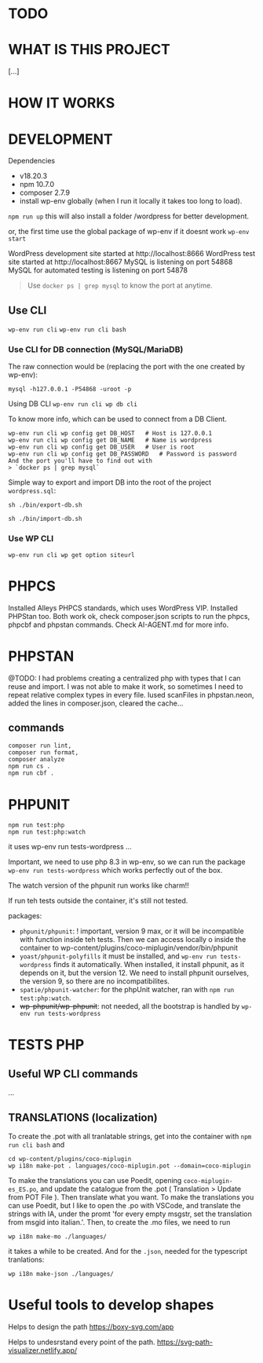 TODO
===


WHAT IS THIS PROJECT
===

[...]

HOW IT WORKS
===


DEVELOPMENT
===
Dependencies
- v18.20.3
- npm 10.7.0
- composer 2.7.9
- install wp-env globally (when I run it locally it takes too long to load).

`npm run up`
this will also install a folder /wordpress for better development.

or, the first time use the global package of wp-env if it doesnt work
`wp-env start`

WordPress development site started at http://localhost:8666
WordPress test site started at http://localhost:8667
MySQL is listening on port 54868
MySQL for automated testing is listening on port 54878
> Use `docker ps | grep mysql` to know the port at anytime.

## Use CLI

`wp-env run cli`
`wp-env run cli bash`

### Use CLI for DB connection (MySQL/MariaDB)

The raw connection would be (replacing the port with the one created by wp-env):

`mysql -h127.0.0.1 -P54868 -uroot -p`

Using DB CLI
`wp-env run cli wp db cli`

To know more info, which can be used to connect from a DB Client.

```
wp-env run cli wp config get DB_HOST   # Host is 127.0.0.1
wp-env run cli wp config get DB_NAME   # Name is wordpress
wp-env run cli wp config get DB_USER   # User is root
wp-env run cli wp config get DB_PASSWORD   # Password is password
And the port you'll have to find out with
> `docker ps | grep mysql`
```

Simple way to export and import DB into the root of the project
`wordpress.sql`:

```>export db
sh ./bin/export-db.sh
```
```>import db
sh ./bin/import-db.sh
```

### Use WP CLI

`wp-env run cli wp get option siteurl`

# PHPCS

Installed Alleys PHPCS standards, which uses WordPress VIP.
Installed PHPStan too.
Both work ok, check composer.json scripts to run the phpcs, phpcbf and phpstan commands.
Check AI-AGENT.md for more info.

# PHPSTAN

@TODO:
I had problems creating a centralized php with types that I can reuse and import.
I was not able to make it work, so sometimes I need to repeat relative complex types in every file.
Iused scanFiles in phpstan.neon, added the lines in composer.json, cleared the cache...

## commands
```
composer run lint,
composer run format,
composer analyze
npm run cs .
npm run cbf .
```

# PHPUNIT

```
npm run test:php
npm run test:php:watch
```
it uses wp-env run tests-wordpress ...

Important, we need to use php 8.3 in wp-env, so we can run the package
`wp-env run tests-wordpress` which works perfectly out of the box.

The watch version of the phpunit run works like charm!!

If run teh tests outside the container, it's still not tested.

packages:
- `phpunit/phpunit`: ! important, version 9 max, or it will be incompatible with function inside teh tests.
Then we can access locally o inside the container to wp-content/plugins/coco-miplugin/vendor/bin/phpunit
- `yoast/phpunit-polyfills` it must be installed, and `wp-env run tests-wordpress` finds it automatically. When installed, it install phpunit, as it depends on it, but the version 12. We need to install phpunit ourselves, the version 9, so there are no incompatibilites.
- `spatie/phpunit-watcher`: for the phpUnit watcher, ran with `npm run test:php:watch`.
- ~~wp-phpunit/wp-phpunit~~: not needed, all the bootstrap is handled by `wp-env run tests-wordpress`

# TESTS PHP

## Useful WP CLI commands

...

## TRANSLATIONS (localization)

To create the .pot with all tranlatable strings, get into the container with
`npm run cli bash`
and
```
cd wp-content/plugins/coco-miplugin
wp i18n make-pot . languages/coco-miplugin.pot --domain=coco-miplugin
```
To make the translations you can use Poedit, opening `coco-miplugin-es_ES.po`, and update the catalogue from the .pot ( Translation > Update from POT File ).
Then translate what you want. To make the translations you can use Poedit, but I like to open the .po with VSCode, and translate the strings with IA, under the promt 'for every empty msgstr, set the translation from msgid into italian.'.
Then, to create the .mo files, we need to run
```
wp i18n make-mo ./languages/
```
it takes a while to be created.
And for the `.json`, needed for the typescript tranlations:
```
wp i18n make-json ./languages/
```

# Useful tools to develop shapes

Helps to design the path
https://boxy-svg.com/app

Helps to undesrstand every point of the path.
https://svg-path-visualizer.netlify.app/
